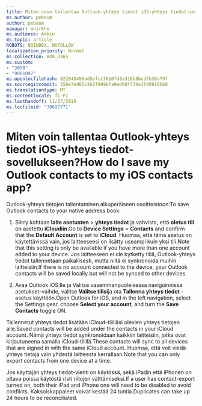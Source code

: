 ```yaml
---
title: Miten voin tallentaa Outlook-yhteys tiedot iOS-yhteys tiedot-sovellukseen?
ms.author: pebaum
author: pebaum
manager: mnirkhe
ms.audience: Admin
ms.topic: article
ROBOTS: NOINDEX, NOFOLLOW
localization_priority: Normal
ms.collection: Adm_O365
ms.custom:
- "3058"
- "9001097"
ms.openlocfilehash: 822045496ad5efcc7610fd8a316b8bcd7b38a79f
ms.sourcegitcommit: 358e7ed05c262f909bfa9ed0df730e1fd89266b8
ms.translationtype: MT
ms.contentlocale: fi-FI
ms.lasthandoff: 11/27/2019
ms.locfileid: "39627771"
---
```

# <a name="how-do-i-save-my-outlook-contacts-to-my-ios-contacts-app"></a><span data-ttu-id="97be6-102">Miten voin tallentaa Outlook-yhteys tiedot iOS-yhteys tiedot-sovellukseen?</span><span class="sxs-lookup"><span data-stu-id="97be6-102">How do I save my Outlook contacts to my iOS contacts app?</span></span>

<span data-ttu-id="97be6-103">Outlook-yhteys tietojen tallentaminen alkuperäiseen osoitteistoon:</span><span class="sxs-lookup"><span data-stu-id="97be6-103">To save Outlook contacts to your native address book:</span></span>
 
1. <span data-ttu-id="97be6-104">Siirry kohtaan **laite asetusten** > **yhteys tiedot** ja vahvista, että **oletus tili** on asetettu **iCloudiin**.</span><span class="sxs-lookup"><span data-stu-id="97be6-104">Go to **Device Settings** > **Contacts** and confirm that the **Default Account** is set to **iCloud**.</span></span> <span data-ttu-id="97be6-105">Huomaa, että tämä asetus on käytettävissä vain, jos laitteeseesi on lisätty useampi kuin yksi tili.</span><span class="sxs-lookup"><span data-stu-id="97be6-105">Note that this setting is only be available if you have more than one account added to your device.</span></span> <span data-ttu-id="97be6-106">Jos laitteeseen ei ole kytketty tiliä, Outlook-yhteys tiedot tallennetaan paikallisesti, mutta niitä ei synkronoida muihin laitteisiin.</span><span class="sxs-lookup"><span data-stu-id="97be6-106">If there is no account connected to the device, your Outlook contacts will be saved locally but will not be synced to other devices.</span></span>
 
2. <span data-ttu-id="97be6-107">Avaa Outlook iOS:lle ja Valitse vasemmanpuoleisessa navigoinnissa asetukset-vaihde, valitse **Valitse tilisi**ja ota **Tallenna yhteys tiedot** -asetus käyttöön.</span><span class="sxs-lookup"><span data-stu-id="97be6-107">Open Outlook for iOS, and in the left navigation, select the Settings gear, choose **Select your account**, and turn the **Save Contacts** toggle ON.</span></span>
 
<span data-ttu-id="97be6-108">Tallennetut yhteys tiedot lisätään iCloud-tililläsi olevien yhteys tietojen alle.</span><span class="sxs-lookup"><span data-stu-id="97be6-108">Saved contacts will be added under the contacts in your iCloud account.</span></span> <span data-ttu-id="97be6-109">Nämä yhteys tiedot synkronoidaan kaikkiin laitteisiin, jotka ovat kirjautuneena samalla iCloud-tilillä.</span><span class="sxs-lookup"><span data-stu-id="97be6-109">These contacts will sync to all devices that are signed in with the same iCloud account.</span></span> <span data-ttu-id="97be6-110">Huomaa, että voit viedä yhteys tietoja vain yhdestä laitteesta kerrallaan.</span><span class="sxs-lookup"><span data-stu-id="97be6-110">Note that you can only export contacts from one device at a time.</span></span>
 
<span data-ttu-id="97be6-111">Jos käyttäjän yhteys tiedot-vienti on käytössä, sekä iPadin että iPhonen on oltava poissa käytöstä risti riitojen välttämiseksi.</span><span class="sxs-lookup"><span data-stu-id="97be6-111">If a user has contact-export turned on, both their iPad and iPhone one will need to be disabled to avoid conflicts.</span></span> <span data-ttu-id="97be6-112">Kaksoiskappaleet voivat kestää 24 tuntia.</span><span class="sxs-lookup"><span data-stu-id="97be6-112">Duplicates can take up 24 hours to be reconciliated.</span></span>